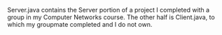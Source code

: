 Server.java contains the Server portion of a project I completed with a group in my Computer Networks course. The other half is Client.java, to which my groupmate completed and I do not own.
